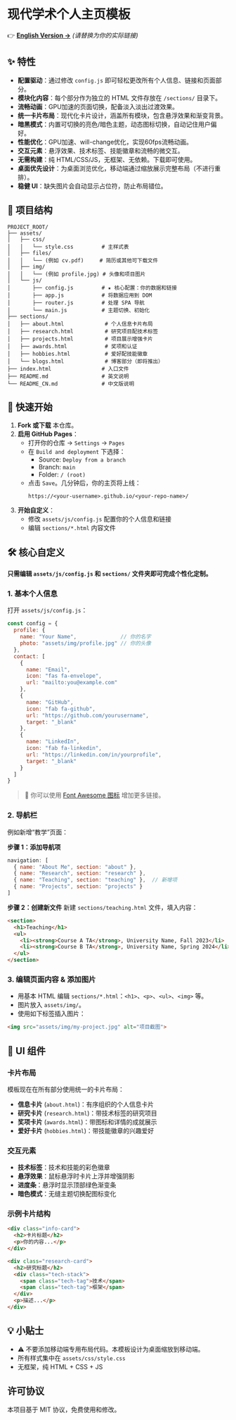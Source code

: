 
# 现代学术个人主页模板

👉 **[English Version →](README.md)** _(请替换为你的实际链接)_

## ✨ 特性

- **配置驱动**：通过修改 `config.js` 即可轻松更改所有个人信息、链接和页面部分。
- **模块化内容**：每个部分作为独立的 HTML 文件存放在 `/sections/` 目录下。
- **流畅动画**：GPU加速的页面切换，配备淡入淡出过渡效果。
- **统一卡片布局**：现代化卡片设计，涵盖所有模块，包含悬浮效果和渐变背景。
- **暗黑模式**：内置可切换的亮色/暗色主题，动态图标切换，自动记住用户偏好。
- **性能优化**：GPU加速、will-change优化，实现60fps流畅动画。
- **交互元素**：悬浮效果、技术标签、技能徽章和流畅的微交互。
- **无需构建**：纯 HTML/CSS/JS，无框架、无依赖。下载即可使用。
- **桌面优先设计**：为桌面浏览优化，移动端通过缩放展示完整布局（不进行重排）。
- **稳健 UI**：缺失图片会自动显示占位符，防止布局错位。

## 📁 项目结构

```
PROJECT_ROOT/
├── assets/
│   ├── css/
│   │   └── style.css         # 主样式表
│   ├── files/
│   │   └── (例如 cv.pdf)     # 简历或其他可下载文件
│   ├── img/
│   │   └── (例如 profile.jpg) # 头像和项目图片
│   └── js/
│       ├── config.js         # ★ 核心配置：你的数据和链接
│       ├── app.js            # 将数据应用到 DOM
│       ├── router.js         # 处理 SPA 导航
│       └── main.js           # 主题切换、初始化
├── sections/
│   ├── about.html             # 个人信息卡片布局
│   ├── research.html          # 研究项目配技术标签
│   ├── projects.html          # 项目展示增强卡片
│   ├── awards.html            # 奖项和认证
│   ├── hobbies.html           # 爱好配技能徽章
│   └── blogs.html             # 博客部分（即将推出）
├── index.html                # 入口文件
├── README.md                 # 英文说明
└── README_CN.md              # 中文版说明
```

## 🚀 快速开始

1. **Fork 或下载** 本仓库。
2. **启用 GitHub Pages**：
   - 打开你的仓库 → `Settings` → `Pages`
   - 在 `Build and deployment` 下选择：
     - Source: `Deploy from a branch`
     - Branch: `main`
     - Folder: `/ (root)`
   - 点击 `Save`。几分钟后，你的主页将上线：
     ```
     https://<your-username>.github.io/<your-repo-name>/
     ```
3. **开始自定义**：
   - 修改 `assets/js/config.js` 配置你的个人信息和链接
   - 编辑 `sections/*.html` 内容文件

## 🛠️ 核心自定义

**只需编辑 `assets/js/config.js` 和 `sections/` 文件夹即可完成个性化定制。**

### 1. 基本个人信息

打开 `assets/js/config.js`：

```js
const config = {
  profile: {
    name: "Your Name",              // 你的名字
    photo: "assets/img/profile.jpg" // 你的头像
  },
  contact: [
    {
      name: "Email",
      icon: "fas fa-envelope",
      url: "mailto:you@example.com"
    },
    {
      name: "GitHub",
      icon: "fab fa-github",
      url: "https://github.com/yourusername",
      target: "_blank"
    },
    {
      name: "LinkedIn",
      icon: "fab fa-linkedin",
      url: "https://linkedin.com/in/yourprofile",
      target: "_blank"
    }
  ]
}
```

> 🔧 你可以使用 [Font Awesome 图标](https://fontawesome.com/search?m=free) 增加更多链接。

### 2. 导航栏

例如新增“教学”页面：

**步骤 1：添加导航项**

```js
navigation: [
  { name: "About Me", section: "about" },
  { name: "Research", section: "research" },
  { name: "Teaching", section: "teaching" },  // 新增项
  { name: "Projects", section: "projects" }
]
```

**步骤 2：创建新文件**
新建 `sections/teaching.html` 文件，填入内容：

```html
<section>
  <h1>Teaching</h1>
  <ul>
    <li><strong>Course A TA</strong>, University Name, Fall 2023</li>
    <li><strong>Course B TA</strong>, University Name, Spring 2024</li>
  </ul>
</section>
```

### 3. 编辑页面内容 & 添加图片

- 用基本 HTML 编辑 `sections/*.html`：`<h1>`、`<p>`、`<ul>`、`<img>` 等。
- 图片放入 `assets/img/`。
- 使用如下标签插入图片：

```html
<img src="assets/img/my-project.jpg" alt="项目截图">
```

## 🎨 UI 组件

### 卡片布局
模板现在在所有部分使用统一的卡片布局：
- **信息卡片** (`about.html`)：有序组织的个人信息卡片
- **研究卡片** (`research.html`)：带技术标签的研究项目
- **奖项卡片** (`awards.html`)：带图标和详情的成就展示
- **爱好卡片** (`hobbies.html`)：带技能徽章的兴趣爱好

### 交互元素
- **技术标签**：技术和技能的彩色徽章
- **悬浮效果**：鼠标悬浮时卡片上浮并增强阴影
- **进度条**：悬浮时显示顶部绿色渐变条
- **暗色模式**：无缝主题切换配图标变化

### 示例卡片结构
```html
<div class="info-card">
  <h2>卡片标题</h2>
  <p>你的内容...</p>
</div>

<div class="research-card">
  <h2>研究标题</h2>
  <div class="tech-stack">
    <span class="tech-tag">技术</span>
    <span class="tech-tag">框架</span>
  </div>
  <p>描述...</p>
</div>
```

## 💡 小贴士

- ⚠️ 不要添加移动端专用布局代码。本模板设计为桌面缩放到移动端。
- 所有样式集中在 `assets/css/style.css`
- 无框架，纯 HTML + CSS + JS

## 许可协议

本项目基于 MIT 协议，免费使用和修改。
